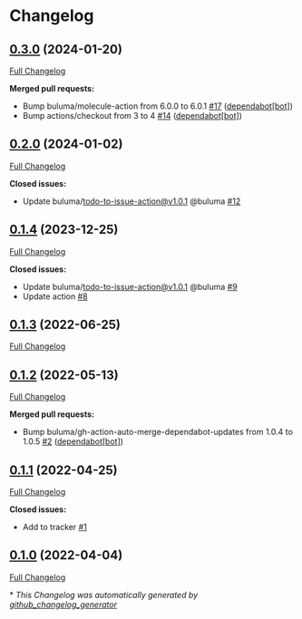 # Changelog

## [0.3.0](https://github.com/buluma/ansible-role-rpmfusion/tree/0.3.0) (2024-01-20)

[Full Changelog](https://github.com/buluma/ansible-role-rpmfusion/compare/0.2.0...0.3.0)

**Merged pull requests:**

- Bump buluma/molecule-action from 6.0.0 to 6.0.1 [\#17](https://github.com/buluma/ansible-role-rpmfusion/pull/17) ([dependabot[bot]](https://github.com/apps/dependabot))
- Bump actions/checkout from 3 to 4 [\#14](https://github.com/buluma/ansible-role-rpmfusion/pull/14) ([dependabot[bot]](https://github.com/apps/dependabot))

## [0.2.0](https://github.com/buluma/ansible-role-rpmfusion/tree/0.2.0) (2024-01-02)

[Full Changelog](https://github.com/buluma/ansible-role-rpmfusion/compare/0.1.4...0.2.0)

**Closed issues:**

- Update buluma/todo-to-issue-action@v1.0.1 @buluma [\#12](https://github.com/buluma/ansible-role-rpmfusion/issues/12)

## [0.1.4](https://github.com/buluma/ansible-role-rpmfusion/tree/0.1.4) (2023-12-25)

[Full Changelog](https://github.com/buluma/ansible-role-rpmfusion/compare/0.1.3...0.1.4)

**Closed issues:**

- Update buluma/todo-to-issue-action@v1.0.1 @buluma [\#9](https://github.com/buluma/ansible-role-rpmfusion/issues/9)
- Update action [\#8](https://github.com/buluma/ansible-role-rpmfusion/issues/8)

## [0.1.3](https://github.com/buluma/ansible-role-rpmfusion/tree/0.1.3) (2022-06-25)

[Full Changelog](https://github.com/buluma/ansible-role-rpmfusion/compare/0.1.2...0.1.3)

## [0.1.2](https://github.com/buluma/ansible-role-rpmfusion/tree/0.1.2) (2022-05-13)

[Full Changelog](https://github.com/buluma/ansible-role-rpmfusion/compare/0.1.1...0.1.2)

**Merged pull requests:**

- Bump buluma/gh-action-auto-merge-dependabot-updates from 1.0.4 to 1.0.5 [\#2](https://github.com/buluma/ansible-role-rpmfusion/pull/2) ([dependabot[bot]](https://github.com/apps/dependabot))

## [0.1.1](https://github.com/buluma/ansible-role-rpmfusion/tree/0.1.1) (2022-04-25)

[Full Changelog](https://github.com/buluma/ansible-role-rpmfusion/compare/0.1.0...0.1.1)

**Closed issues:**

- Add to tracker [\#1](https://github.com/buluma/ansible-role-rpmfusion/issues/1)

## [0.1.0](https://github.com/buluma/ansible-role-rpmfusion/tree/0.1.0) (2022-04-04)

[Full Changelog](https://github.com/buluma/ansible-role-rpmfusion/compare/efb825fbd135042122f01d8c8e26d11785a09fd0...0.1.0)



\* *This Changelog was automatically generated by [github_changelog_generator](https://github.com/github-changelog-generator/github-changelog-generator)*
